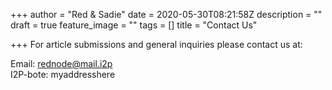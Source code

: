 +++
author = "Red & Sadie"
date = 2020-05-30T08:21:58Z
description = ""
draft = true
feature_image = ""
tags = []
title = "Contact Us"

+++
For article submissions and general inquiries please contact us at:

Email: rednode@mail.i2p  
I2P-bote: myaddresshere